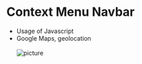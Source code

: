 # Context Menu Navbar
* Usage of Javascript <br/>
* Google Maps, geolocation<br/><br/>
![picture](https://github.com/KarolinaLewinska/Context_Menu/blob/master/screenshot.PNG)<br/>

